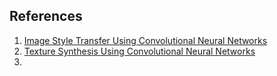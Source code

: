

## References
1. [Image Style Transfer Using Convolutional Neural Networks](https://rn-unison.github.io/articulos/style_transfer.pdf)
1. [Texture Synthesis Using Convolutional Neural Networks](https://arxiv.org/abs/1505.07376)
1. [](https://www.tensorflow.org/tutorials/generative/style_transfer?hl=ko)